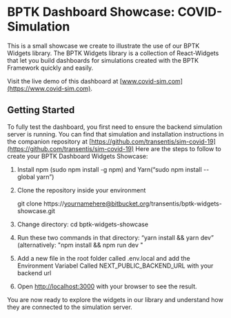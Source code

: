 # BPTK Dashboard Showcase: COVID-Simulation

This is a small showcase we create to illustrate the use of our BPTK Widgets library. The BPTK Widgets library is a collection of React-Widgets that let you build dashboards for simulations created with the BPTK Framework quickly and easily.

Visit the live demo of this dashboard at [www.covid-sim.com](https://www.covid-sim.com).

## Getting Started

To fully test the dashboard, you first need to ensure the backend simulation server is running. You can find that simulation and installation instructions in the companion repository at [https://github.com/transentis/sim-covid-19](https://github.com/transentis/sim-covid-19)
Here are the steps to follow to create your BPTK Dashboard Widgets Showcase:



1. Install npm (sudo npm install -g npm) and Yarn(“sudo npm install --global yarn”)

2. Clone the repository inside your environment

    git clone https://yournamehere@bitbucket.org/transentis/bptk-widgets-showcase.git

3. Change directory: cd bptk-widgets-showcase

4. Run these two commands in that directory: “yarn install && yarn dev” (alternatively: "npm install && npm run dev "

5. Add a new file in the root folder called .env.local and add the Environment Variabel Called NEXT_PUBLIC_BACKEND_URL with your backend url

6. Open [http://localhost:3000](http://localhost:3000) with your browser to see the result.

You are now ready to explore the widgets in our library and understand how they are connected to the simulation server.
